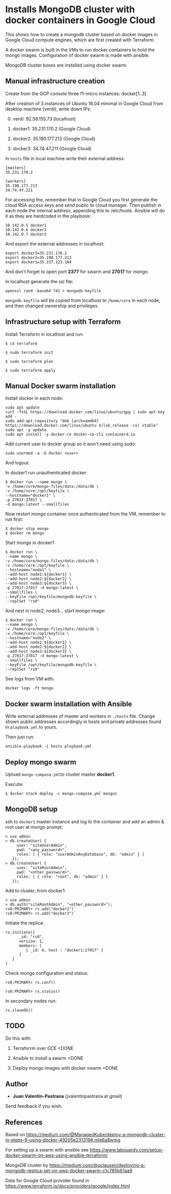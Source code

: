 # Installs MongoDB cluster with docker containers in Google Cloud

This shows how to create a mongodb cluster based on docker images in Google Cloud compute engines, which are first created with Terraform.

A docker swarm is built in the VMs to run docker containers to hold the mongo images. Configuration of docker swarm is made with ansible.

MongoDB cluster boxes are installed using docker swarm.

## Manual infrastructure creation

Create from the GCP console three f1-micro instances: docker[1..3]

After creation of 3 instances of Ubuntu 16.04 minimal in Google Cloud from desktop machine (verdi), write down IPs:

0. verdi:  92.58.155.73 (localhost)

1. docker1: 35.231.170.2 (Google Cloud)

2. docker2: 35.190.177.213 (Google Cloud)

3. docker3: 34.74.47.211 (Google Cloud)

In `hosts` file in local machine write their external address:

```
[masters]
35.231.170.2

[workers]
35.190.177.213
34.74.47.211
```

For accessing the, remember that in Google Cloud you first generate the cloud RSA access keys and send public to cloud manager. Then publish in each node the internal address, appending this to /etc/hosts. Ansible will do it as they are hardcoded in the playbook:

```
10.142.0.5 docker1
10.142.0.6 docker2
10.142.0.7 docker3
```

And export the external addresses in localhost:

```
export docker3=35.231.170.2
export docker2=35.190.177.213
export docker1=35.237.123.104
```

And don't forget to open port **2377** for swarm and **27017** for mongo.

In localhost generate the ssl file:

```
openssl rand -base64 741 > mongodb-keyfile
```

`mongodb-keyfile` will be copied from localhost to `/home/core` in each node, and then changed ownership and privileges.

## Infrastructure setup with Terraform

Install Terraform in localhost and run:

```
$ cd terraform

$ sudo terraform init

$ sudo terraform plan

$ sudo terraform apply
```

## Manual Docker swarm installation

Install docker in each node:

```
sudo apt update
curl -fsSL https://download.docker.com/linux/ubuntu/gpg | sudo apt-key add -
sudo add-apt-repository "deb [arch=amd64] https://download.docker.com/linux/ubuntu $(lsb_release -cs) stable"
sudo apt -y update
sudo apt install -y docker-ce docker-ce-cli containerd.io
```

Add current user to docker group so it won't need using sudo:

```
sudo usermod -a -G docker <user>

```
And logout.

In docker1 run unauthenticated docker:

```
$ docker run --name mongo \
-v /home/core/mongo-files/data:/data/db \
-v /home/core:/opt/keyfile \
--hostname="docker1" \
-p 27017:27017 \
-d mongo:latest --smallfiles
```

Now restart mongo container once authenticated from the VM, remember to run first:

```
$ docker stop mongo
$ docker rm mongo
```

Start mongo in docker1:

```
$ docker run \
--name mongo \
-v /home/core/mongo-files/data:/data/db \
-v /home/core:/opt/keyfile \
--hostname="node1" \
--add-host node1:${docker1} \
--add-host node2:${docker2} \
--add-host node3:${docker3} \
-p 27017:27017 -d mongo:latest \
--smallfiles \
--keyFile /opt/keyfile/mongodb-keyfile \
--replSet "rs0"
```

And next in node2, node3... start mongo image:

```
$ docker run \
--name mongo \
-v /home/core/mongo-files/data:/data/db \
-v /home/core:/opt/keyfile \
--hostname="node2" \
--add-host node1:${docker1} \
--add-host node2:${docker2} \
--add-host node3:${docker3} \
-p 27017:27017 -d mongo:latest \
--smallfiles \
--keyFile /opt/keyfile/mongodb-keyfile \
--replSet "rs0"
```

See logs from VM with:

`docker logs -ft mongo`

## Docker swarm installation with Ansible

Write external addresses of master and workers in `./hosts` file. Change shown public addresses accordingly in hosts and private addresses found in `playbook.yml` to yours.

Then just run:

`ansible-playbook -i hosts playbook.yml`

## Deploy mongo swarm

Upload `mongo-compose.yml`to cluster master **docker1**.

Execute:

```
$ docker stack deploy -c mongo-compose.yml mongos
```

## MongoDB setup

ssh to `docker1` master instance and log to the container and add an admin & root user at mongo prompt:

```
> use admin
> db.createUser( {
     user: "siteUserAdmin",
     pwd: "<any_password>",
     roles: [ { role: "userAdminAnyDatabase", db: "admin" } ]
   });
> db.createUser( {
     user: "siteRootAdmin",
     pwd: "<other_password>",
     roles: [ { role: "root", db: "admin" } ]
   });
```

Add to cluster, from docker1:

```
> use admin
> db.auth("siteRootAdmin", "<other_password>");
rs0:PRIMARY> rs.add("docker2")`
rs0:PRIMARY> rs.add("docker3")`
```

Initiate the replica:

```
rs.initiate({
      _id: "rs0",
      version: 1,
      members: [
         { _id: 0, host : "docker1:27017" }
      ]
   }
)
```

Check mongo configuration and status:

`rs0:PRIMARY> rs.conf()`

`rs0:PRIMARY> rs.status()`

In secondary nodes run:

```
rs.slaveOk()
```

## TODO

Do this with:

1. Terraforrm over GCE <DONE

1. Ansible to install a swarm <DONE

1. Deploy mongo images with docker swarm <DONE

## Author

* **Juan Valentín-Pastrana** (jvalentinpastrana at gmail)

Send feedback if you wish.

## References

Based on https://medium.com/@ManagedKube/deploy-a-mongodb-cluster-in-steps-9-using-docker-49205e231319#.mle6a8wmg

For setting up a swarm with ansible see https://www.labouardy.com/setup-docker-swarm-on-aws-using-ansible-terraform/

MongoDB cluster by https://medium.com/@oclausen/deploying-a-mongodb-replica-set-on-aws-docker-swarm-c1c785b61aa9

Data for Google Cloud provider found in https://www.terraform.io/docs/providers/google/index.html
